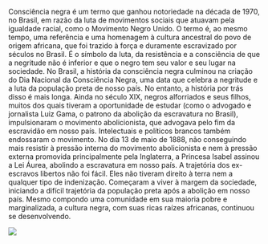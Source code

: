   Consciência negra é um termo que ganhou notoriedade na década de 1970, no Brasil, em razão da luta de movimentos sociais que atuavam pela igualdade racial, como o Movimento Negro Unido. O termo é, ao mesmo tempo, uma referência e uma homenagem
à cultura ancestral do povo de origem africana, que foi trazido à força e duramente escravizado por séculos no Brasil. É o símbolo da luta, da resistência e a consciência de que a negritude não é inferior e que o negro tem seu valor e seu lugar na
sociedade.
  No Brasil, a história da consciência negra culminou na criação do Dia Nacional da Consciência Negra, uma data que celebra a negritude e a luta da população preta de nosso país. No entanto, a história por trás disso é mais longa.
Ainda no século XIX, negros alforriados e seus filhos, muitos dos quais tiveram a oportunidade de estudar (como o advogado e jornalista Luiz Gama, o patrono da abolição da escravatura no Brasil), impulsionaram o movimento abolicionista, 
que advogava pelo fim da escravidão em nosso país.
  Intelectuais e políticos brancos também endossaram o movimento. No dia 13 de maio de 1888, não conseguindo mais resistir à pressão interna do movimento abolicionista e nem à pressão externa promovida principalmente pela Inglaterra, 
a Princesa Isabel assinou a Lei Áurea, abolindo a escravatura em nosso país.
  A trajetória dos ex-escravos libertos não foi fácil. Eles não tiveram direito à terra nem a qualquer tipo de indenização. Começaram a viver à margem da sociedade, iniciando a difícil trajetória da população preta após a abolição em nosso país. 
Mesmo compondo uma comunidade em sua maioria pobre e marginalizada, a cultura negra, com suas ricas raízes africanas, continuou se desenvolvendo.


![](https://github.com/Matheusserpa2008/ghost/assets/145783915/7831d890-ca76-4b0f-ba88-8337eb0d1d0c)
